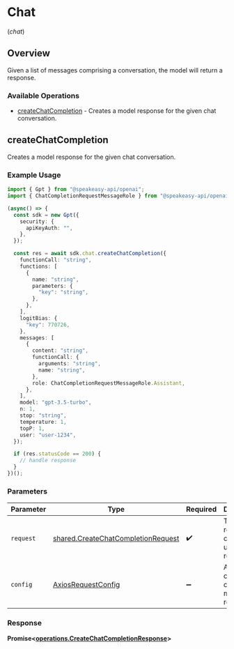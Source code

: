 # Chat
(*chat*)

## Overview

Given a list of messages comprising a conversation, the model will return a response.

### Available Operations

* [createChatCompletion](#createchatcompletion) - Creates a model response for the given chat conversation.

## createChatCompletion

Creates a model response for the given chat conversation.

### Example Usage

```typescript
import { Gpt } from "@speakeasy-api/openai";
import { ChatCompletionRequestMessageRole } from "@speakeasy-api/openai/dist/sdk/models/shared";

(async() => {
  const sdk = new Gpt({
    security: {
      apiKeyAuth: "",
    },
  });

  const res = await sdk.chat.createChatCompletion({
    functionCall: "string",
    functions: [
      {
        name: "string",
        parameters: {
          "key": "string",
        },
      },
    ],
    logitBias: {
      "key": 770726,
    },
    messages: [
      {
        content: "string",
        functionCall: {
          arguments: "string",
          name: "string",
        },
        role: ChatCompletionRequestMessageRole.Assistant,
      },
    ],
    model: "gpt-3.5-turbo",
    n: 1,
    stop: "string",
    temperature: 1,
    topP: 1,
    user: "user-1234",
  });

  if (res.statusCode == 200) {
    // handle response
  }
})();
```

### Parameters

| Parameter                                                                                | Type                                                                                     | Required                                                                                 | Description                                                                              |
| ---------------------------------------------------------------------------------------- | ---------------------------------------------------------------------------------------- | ---------------------------------------------------------------------------------------- | ---------------------------------------------------------------------------------------- |
| `request`                                                                                | [shared.CreateChatCompletionRequest](../../models/shared/createchatcompletionrequest.md) | :heavy_check_mark:                                                                       | The request object to use for the request.                                               |
| `config`                                                                                 | [AxiosRequestConfig](https://axios-http.com/docs/req_config)                             | :heavy_minus_sign:                                                                       | Available config options for making requests.                                            |


### Response

**Promise<[operations.CreateChatCompletionResponse](../../models/operations/createchatcompletionresponse.md)>**

